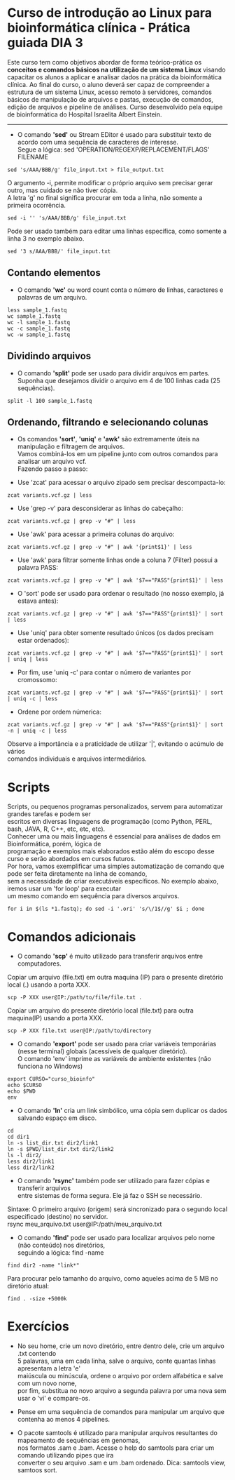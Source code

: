 # Curso de introdução ao Linux para bioinformática clínica - Prática guiada DIA 3

Este curso tem como objetivos abordar de forma teórico-prática os **conceitos e comandos básicos na utilização de um sistema Linux** visando capacitar os alunos a aplicar e analisar dados na prática da bioinformática clínica. Ao final do curso, o aluno deverá ser capaz de compreender a estrutura de um sistema Linux, acesso remoto à servidores, comandos básicos de manipulação de arquivos e pastas, execução de comandos, edição de arquivos e pipeline de análises. Curso desenvolvido pela equipe de bioinformática do Hospital Israelita Albert Einstein.

***


* O comando **'sed'** ou Stream EDitor é usado para substituir texto de acordo com uma sequência de caracteres de interesse.  
Segue a lógica: sed 'OPERATION/REGEXP/REPLACEMENT/FLAGS' FILENAME  
```
sed 's/AAA/BBB/g' file_input.txt > file_output.txt
```
O argumento -i, permite modificar o próprio arquivo sem precisar gerar outro, mas cuidado se não tiver cópia.  
A letra 'g' no final significa procurar em toda a linha, não somente a primeira ocorrência.
```
sed -i '' 's/AAA/BBB/g' file_input.txt
```
Pode ser usado também para editar uma linhas específica, como somente a linha 3 no exemplo abaixo.
```
sed '3 s/AAA/BBB/' file_input.txt
```

## Contando elementos
* O comando **'wc'** ou word count conta o número de linhas, caracteres e palavras de um arquivo.
```
less sample_1.fastq
wc sample_1.fastq
wc -l sample_1.fastq
wc -c sample_1.fastq
wc -w sample_1.fastq
```		

## Dividindo arquivos
* O comando **'split'** pode ser usado para dividir arquivos em partes.  
Suponha que desejamos dividir o arquivo em 4 de 100 linhas cada (25 sequências).
```
split -l 100 sample_1.fastq
```

## Ordenando, filtrando e selecionando colunas

* Os comandos **'sort'**, **'uniq'** e **'awk'** são extremamente úteis na manipulação e filtragem de arquivos.  
Vamos combiná-los em um pipeline junto com outros comandos para analisar um arquivo vcf.  
Fazendo passo a passo:
- Use 'zcat' para acessar o arquivo zipado sem precisar descompacta-lo:
```
zcat variants.vcf.gz | less
```
- Use 'grep -v' para desconsiderar as linhas do cabeçalho:
```
zcat variants.vcf.gz | grep -v "#" | less
```
- Use 'awk' para acessar a primeira colunas do arquivo:
```
zcat variants.vcf.gz | grep -v "#" | awk '{print$1}' | less
```
- Use 'awk' para filtrar somente linhas onde a coluna 7 (Filter) possui a palavra PASS:
```
zcat variants.vcf.gz | grep -v "#" | awk '$7=="PASS"{print$1}' | less
```
- O 'sort' pode ser usado para ordenar o resultado (no nosso exemplo, já estava antes):
```
zcat variants.vcf.gz | grep -v "#" | awk '$7=="PASS"{print$1}' | sort | less
```
- Use 'uniq' para obter somente resultado únicos (os dados precisam estar ordenados):
```
zcat variants.vcf.gz | grep -v "#" | awk '$7=="PASS"{print$1}' | sort | uniq | less
```
- Por fim, use 'uniq -c' para contar o número de variantes por cromossomo:
```
zcat variants.vcf.gz | grep -v "#" | awk '$7=="PASS"{print$1}' | sort | uniq -c | less
```
- Ordene por ordem númerica:
```
zcat variants.vcf.gz | grep -v "#" | awk '$7=="PASS"{print$1}' | sort -n | uniq -c | less
```

Observe a importância e a praticidade de utilizar '|', evitando o acúmulo de vários  
comandos individuais e arquivos intermediários.

# Scripts 

Scripts, ou pequenos programas personalizados, servem para automatizar grandes tarefas e podem ser  
escritos em diversas linguagens de programação (como Python, PERL, bash, JAVA, R, C++, etc, etc, etc).  
Conhecer uma ou mais linguagens é essencial para análises de dados em Bioinformática, porém, lógica de  
programação e exemplos mais elaborados estão além do escopo desse curso e serão abordados em cursos futuros.  
Por hora, vamos exemplificar uma simples automatização de comando que pode ser feita diretamente na linha de comando,  
sem a necessidade de criar executáveis específicos. No exemplo abaixo, iremos usar um 'for loop' para executar  
um mesmo comando em sequência para diversos arquivos.

```
for i in $(ls *1.fastq); do sed -i '.ori' 's/\/1$//g' $i ; done
```

# Comandos adicionais

* O comando **'scp'** é muito utilizado para transferir arquivos entre computadores.

Copiar um arquivo (file.txt) em outra maquina (IP) para o presente diretório local (.) usando a porta XXX.
```
scp -P XXX user@IP:/path/to/file/file.txt .
```
Copiar um arquivo do presente diretório local (file.txt) para outra maquina(IP) usando a porta XXX.
```
scp -P XXX file.txt user@IP:/path/to/directory
```

* O comando **'export'** pode ser usado para criar variáveis temporárias (nesse terminal) globais (acessíveis de qualquer diretório).  
O comando 'env' imprime as variáveis de ambiente existentes (não funciona no Windows)
```
export CURSO="curso_bioinfo"
echo $CURSO
echo $PWD
env
```

* O comando **'ln'** cria um link simbólico, uma cópia sem duplicar os dados salvando espaço em disco.
```
cd
cd dir1
ln -s list_dir.txt dir2/link1
ln -s $PWD/list_dir.txt dir2/link2
ls -l dir2/
less dir2/link1
less dir2/link2
```

* O comando **'rsync'** também pode ser utilizado para fazer cópias e transferir arquivos  
entre sistemas de forma segura. Ele já faz o SSH se necessário.

Sintaxe: O primeiro arquivo (origem) será sincronizado para o segundo local especificado (destino) no servidor.  
rsync meu_arquivo.txt user@IP:/path/meu_arquivo.txt


* O comando **'find'** pode ser usado para localizar arquivos pelo nome (não conteúdo) nos diretórios,  
seguindo a lógica: find <path> -name <searchstring>
```
find dir2 -name "link*"
``` 
Para procurar pelo tamanho do arquivo, como aqueles acima de 5 MB no diretório atual:
```
find . -size +5000k
```

# Exercícios
- No seu home, crie um novo diretório, entre dentro dele, crie um arquivo .txt contendo  
5 palavras, uma em cada linha, salve o arquivo, conte quantas linhas apresentam a letra 'e'  
maiúscula ou minúscula, ordene o arquivo por ordem alfabética e salve com um novo nome,  
por fim, substitua no novo arquivo a segunda palavra por uma nova sem usar o 'vi' e compare-os.  
  
- Pense em uma sequência de comandos para manipular um arquivo que contenha ao menos 4 pipelines.  

- O pacote samtools é utilizado para manipular arquivos resultantes do mapeamento de sequências em genomas,  
nos formatos .sam e .bam. Acesse o help do samtools para criar um comando utilizando pipes que ira  
converter o seu arquivo .sam e um .bam ordenado. Dica: samtools view, samtoos sort.
